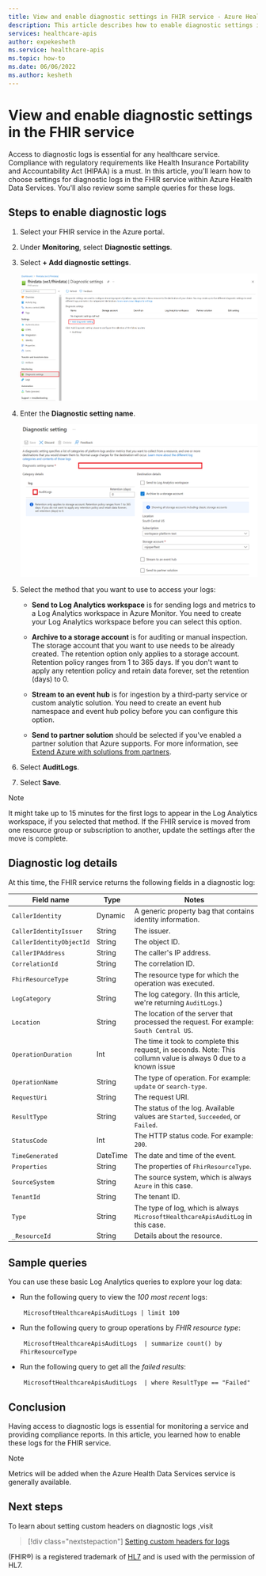 ```yaml
---
title: View and enable diagnostic settings in FHIR service - Azure Health Data Services
description: This article describes how to enable diagnostic settings in FHIR service and review some sample queries for audit logs.
services: healthcare-apis
author: expekesheth
ms.service: healthcare-apis
ms.topic: how-to
ms.date: 06/06/2022
ms.author: kesheth
---
```


# View and enable diagnostic settings in the FHIR service

Access to diagnostic logs is essential for any healthcare service. Compliance with regulatory requirements like Health Insurance Portability and Accountability Act (HIPAA) is a must. In this article, you'll learn how to choose settings for diagnostic logs in the FHIR service within Azure Health Data Services. You'll also review some sample queries for these logs.

## Steps to enable diagnostic logs

1. Select your FHIR service in the Azure portal.

2. Under **Monitoring**, select **Diagnostic settings**.

3. Select **+ Add diagnostic settings**.

   [ ![Screenshot of the diagnostic settings page in the Azure portal.](media/diagnostic-logs/fhir-diagnostic-settings-screen.png) ](media/diagnostic-logs/fhir-diagnostic-settings-screen.png#lightbox)

4. Enter the **Diagnostic setting name**.
 
   [ ![Screenshot of the destination details and the checkbox for enabling or disabling audit logs.](media/diagnostic-logs/fhir-diagnostic-settings-add.png) ](media/diagnostic-logs/fhir-diagnostic-settings-add.png#lightbox)

5. Select the method that you want to use to access your logs:

   - **Send to Log Analytics workspace** is for sending logs and metrics to a Log Analytics workspace in Azure Monitor. You need to create your Log Analytics workspace before you can select this option.
   
   - **Archive to a storage account** is for auditing or manual inspection. The storage account that you want to use needs to be already created. The retention option only applies to a storage account. Retention policy ranges from 1 to 365 days. If you don't want to apply any retention policy and retain data forever, set the retention (days) to 0.

   - **Stream to an event hub** is for ingestion by a third-party service or custom analytic solution. You need to create an event hub namespace and event hub policy before you can configure this option.
   
   - **Send to partner solution** should be selected if you've enabled a partner solution that Azure supports. For more information, see [Extend Azure with solutions from partners](../../partner-solutions/overview.md).

6. Select **AuditLogs**.

7. Select **Save**.

> [!NOTE]
> It might take up to 15 minutes for the first logs to appear in the Log Analytics workspace, if you selected that method. If the FHIR service is moved from one resource group or subscription to another, update the settings after the move is complete.


## Diagnostic log details

At this time, the FHIR service returns the following fields in a diagnostic log:

|Field name|Type|Notes|
|----------|----|-----|
|`CallerIdentity` |Dynamic|A generic property bag that contains identity information.|
|`CallerIdentityIssuer` | String| The issuer.|
|`CallerIdentityObjectId` | String| The object ID.|
|`CallerIPAddress` | String| The caller's IP address.|
|`CorrelationId` | String| The correlation ID.|
|`FhirResourceType` | String| The resource type for which the operation was executed.|
|`LogCategory` | String| The log category. (In this article, we're returning `AuditLogs`.)|
|`Location` | String| The location of the server that processed the request. For example: `South Central US`.|
|`OperationDuration` | Int| The time it took to complete this request, in seconds. Note: This collumn value is always 0 due to a known issue|
|`OperationName` | String| The type of operation. For example: `update` or `search-type`.|
|`RequestUri` | String| The request URI.|
|`ResultType` | String| The status of the log. Available values are `Started`, `Succeeded`, or `Failed`.|
|`StatusCode` | Int| The HTTP status code. For example: `200`.|
|`TimeGenerated` | DateTime| The date and time of the event.|
|`Properties` | String| The properties of `FhirResourceType`.|
|`SourceSystem` | String| The source system, which is always `Azure` in this case.|
|`TenantId` | String | The tenant ID.|
|`Type` | String| The type of log, which is always `MicrosoftHealthcareApisAuditLog` in this case.|
|`_ResourceId` | String| Details about the resource.|		
		
## Sample queries

You can use these basic Log Analytics queries to explore your log data:

- Run the following query to view the *100 most recent* logs:

  `
  MicrosoftHealthcareApisAuditLogs
  | limit 100`

- Run the following query to group operations by *FHIR resource type*:

  `
  MicrosoftHealthcareApisAuditLogs 
  | summarize count() by FhirResourceType`

- Run the following query to get all the *failed results*:

  `
  MicrosoftHealthcareApisAuditLogs 
  | where ResultType == "Failed"`	

## Conclusion

Having access to diagnostic logs is essential for monitoring a service and providing compliance reports. In this article, you learned how to enable these logs for the FHIR service. 

> [!NOTE]
> Metrics will be added when the Azure Health Data Services service is generally available.

## Next steps

To learn about setting custom headers on diagnostic logs ,visit 

>[!div class="nextstepaction"]
>[Setting custom headers for logs](use-custom-headers-diagnosticlog.md)	

(FHIR&#174;) is a registered trademark of [HL7](https://hl7.org/fhir/) and is used with the permission of HL7.
